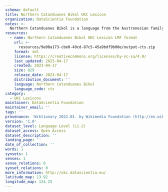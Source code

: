 ```yaml
---
schema: default
title: Northern Catanduanes Bikol UKC Lexicon
organization: DataScientia Foundation
notes: >-
  Northern Catanduanes Bikol is a language from the Austronesian family, spoken in Oceania. The UKC Lexicon of Northern Catanduanes Bikol is represented as a lexico-semantic network. It consists of words, word senses, synsets, as well as sense-level and synset-level relationships.
resources:
  - name: Northern Catanduanes Bikol UKC Lexicon LMF format
    url: >-
      resources/9e00a173-cbe0-49cd-87c5-45a9bdf9b00e/output-cts.zip
    format: xml
    license: https://creativecommons.org/licenses/by-nc-sa/4.0/
    last_updated: 2023-04-17
    created: 2023-04-17
    size: 829
    release_date: 2023-04-17
    distribution_document: ''
    language: Northern Catanduanes Bikol
    language_code: cts
category:
  - UKC Lexicons
maintainer: DataScientia Foundation
maintainer_email: ''
tags: ''
provenance: 'Wiktionary 2022.01. by Wikimedia Foundation (http://en.wiktionary.org); Princeton WordNet 2.1 by Princeton University (https://wordnet.princeton.edu)'
version: '1.0'
dataset_level: Language Level (L1-2)
dataset_access: Open Access
dataset_description: ''
landing_page: ''
date_of_collection: ''
words: 1
synsets: 1
senses: 1
sense_relations: 0
synset_relations: 0
more_information: http://ukc.datascientia.eu/
latitude_map: 13.92
longitude_map: 124.25
---
```

